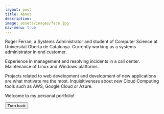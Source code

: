 ```yaml
---
layout: post
title: About
description: 
image: assets/images/face.jpg
nav-menu: true
---
```


Roger Ferran, a Systems Administrator and student of Computer Science at Universitat Oberta de Catalunya. Currently working as a systems administrator in end customer.

Experience in management and resolving incidents in a call center. Maintenance of Linux and Windows platforms.

Projects related to web development and development of new applications are what motivate me the most. Inquisitiveness about new Cloud Computing tools such as AWS, Google Cloud or Azure.

Welcome to my personal portfolio!


<!-- Turn back button -->
<div>
  <input class="back" type="button" name="turn" value="Turn back" onclick="history.back()"/>
</div>
<!-- End turn back button -->


